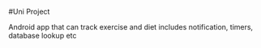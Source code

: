 #Uni Project

Android app that can track exercise and diet
includes notification, timers, database lookup etc
